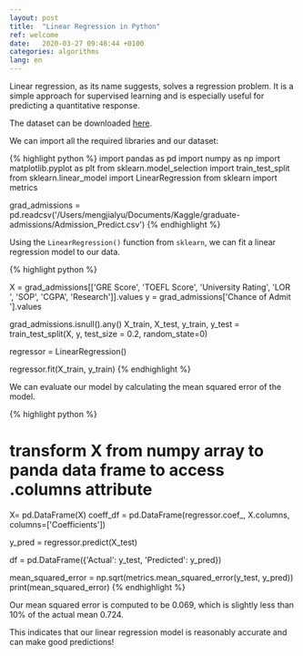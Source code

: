 ```yaml
---
layout: post
title:  "Linear Regression in Python"
ref: welcome
date:   2020-03-27 09:48:44 +0100
categories: algorithms
lang: en
---
```

Linear regression, as its name suggests, solves a regression problem. It is a simple approach for supervised learning and is especially useful for predicting a quantitative response. 

The dataset can be downloaded [here][here].

We can import all the required libraries and our dataset:

{% highlight python %}
import pandas as pd
import numpy as np
import matplotlib.pyplot as plt
from sklearn.model_selection import train_test_split
from sklearn.linear_model import LinearRegression
from sklearn import metrics

grad_admissions = pd.readcsv('/Users/mengjialyu/Documents/Kaggle/graduate-admissions/Admission_Predict.csv')
{% endhighlight %}

Using the `LinearRegression()` function from `sklearn`, we can fit a linear regression model to our data.

{% highlight python %}

X = grad_admissions[['GRE Score', 'TOEFL Score', 'University Rating', 'LOR ', 'SOP', 'CGPA', 'Research']].values
y = grad_admissions['Chance of Admit '].values

grad_admissions.isnull().any()
X_train, X_test, y_train, y_test = train_test_split(X, y, test_size = 0.2, random_state=0)

regressor = LinearRegression()

regressor.fit(X_train, y_train)
{% endhighlight %}

We can evaluate our model by calculating the mean squared error of the model.

{% highlight python %}
# transform X from numpy array to panda data frame to access .columns attribute
X= pd.DataFrame(X)
coeff_df = pd.DataFrame(regressor.coef_, X.columns, columns=['Coefficients'])

y_pred = regressor.predict(X_test)


df = pd.DataFrame({'Actual': y_test, 'Predicted': y_pred})

mean_squared_error = np.sqrt(metrics.mean_squared_error(y_test, y_pred))
print(mean_squared_error)
{% endhighlight %}

Our mean squared error is computed to be 0.069, which is slightly less than 10% of the actual mean 0.724. 

This indicates that our linear regression model is reasonably accurate and can make good predictions!

[here]: https://www.kaggle.com/mohansacharya/graduate-admissions/data
